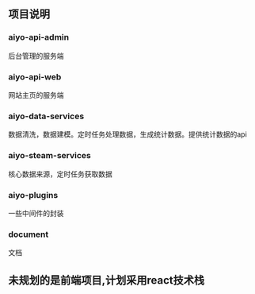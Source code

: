 ## 项目说明

### aiyo-api-admin
后台管理的服务端

### aiyo-api-web
网站主页的服务端

### aiyo-data-services
数据清洗，数据建模。定时任务处理数据，生成统计数据。提供统计数据的api

### aiyo-steam-services
核心数据来源，定时任务获取数据

### aiyo-plugins
一些中间件的封装

### document
文档

## 未规划的是前端项目,计划采用react技术栈